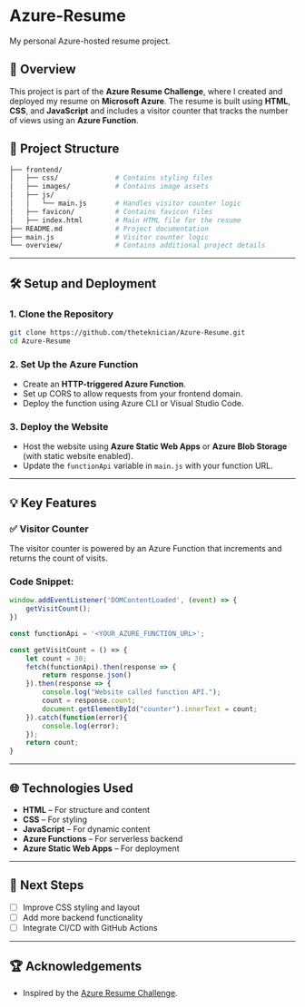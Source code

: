 
# Azure-Resume  
My personal Azure-hosted resume project.  

## 🚀 **Overview**  
This project is part of the **Azure Resume Challenge**, where I created and deployed my resume on **Microsoft Azure**. The resume is built using **HTML**, **CSS**, and **JavaScript** and includes a visitor counter that tracks the number of views using an **Azure Function**.  

## 📁 **Project Structure**  
```bash
├── frontend/
│   ├── css/              # Contains styling files
│   ├── images/           # Contains image assets
│   ├── js/
│   │   └── main.js       # Handles visitor counter logic
│   ├── favicon/          # Contains favicon files
│   ├── index.html        # Main HTML file for the resume
├── README.md             # Project documentation
├── main.js               # Visitor counter logic
└── overview/             # Contains additional project details
```

---

## 🛠️ **Setup and Deployment**  
### 1. **Clone the Repository**  
```bash
git clone https://github.com/theteknician/Azure-Resume.git
cd Azure-Resume
```

### 2. **Set Up the Azure Function**  
- Create an **HTTP-triggered Azure Function**.  
- Set up CORS to allow requests from your frontend domain.  
- Deploy the function using Azure CLI or Visual Studio Code.  

### 3. **Deploy the Website**  
- Host the website using **Azure Static Web Apps** or **Azure Blob Storage** (with static website enabled).  
- Update the `functionApi` variable in `main.js` with your function URL.  

---

## 💡 **Key Features**  
### ✅ **Visitor Counter**  
The visitor counter is powered by an Azure Function that increments and returns the count of visits.  

### **Code Snippet:**  
```javascript
window.addEventListener('DOMContentLoaded', (event) => {
    getVisitCount();
})

const functionApi = '<YOUR_AZURE_FUNCTION_URL>';

const getVisitCount = () => {
    let count = 30;
    fetch(functionApi).then(response => {
        return response.json()
    }).then(response => {
        console.log("Website called function API.");
        count = response.count;
        document.getElementById("counter").innerText = count;
    }).catch(function(error){
        console.log(error);
    });
    return count;
}
```

---

## 🌐 **Technologies Used**  
- **HTML** – For structure and content  
- **CSS** – For styling  
- **JavaScript** – For dynamic content  
- **Azure Functions** – For serverless backend  
- **Azure Static Web Apps** – For deployment  

---

## 🎯 **Next Steps**  
- [ ] Improve CSS styling and layout  
- [ ] Add more backend functionality  
- [ ] Integrate CI/CD with GitHub Actions  

---

## 🏆 **Acknowledgements**  
- Inspired by the [Azure Resume Challenge](https://cloudresumechallenge.dev/).  
```
